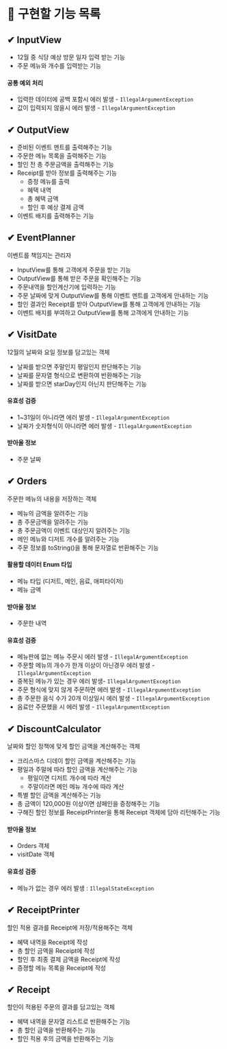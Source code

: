 # 🚀 구현할 기능 목록

## ✔ InputView

- 12월 중 식당 예상 방문 일자 입력 받는 기능
- 주문 메뉴와 개수를 입력받는 기능

#### 공통 예외 처리

- 입력한 데이터에 공백 포함시 에러 발생 - `IllegalArgumentException`
- 값이 입력되지 않을시 에러 발생 - `IllegalArgumentException`

## ✔ OutputView

- 준비된 이벤트 멘트를 출력해주는 기능
- 주문한 메뉴 목록을 출력해주는 기능
- 할인 전 총 주문금액을 출력해주는 기능
- Receipt를 받아 정보를 출력해주는 기능
    - 증정 메뉴를 출력
    - 혜택 내역
    - 총 혜택 금액
    - 할인 후 예상 결제 금액
- 이벤트 배지를 출력해주는 기능

## ✔ EventPlanner

이벤트를 책임지는 관리자

- InputView를 통해 고객에게 주문을 받는 기능
- OutputView를 통해 받은 주문을 확인해주는 기능
- 주문내역을 할인계산기에 입력하는 기능
- 주문 날짜에 맞게 OutputView를 통해 이벤트 멘트를 고객에게 안내하는 기능
- 할인 결과인 Receipt를 받아 OutputView를 통해 고객에게 안내하는 기능
- 이벤트 배지를 부여하고 OutputView를 통해 고객에게 안내하는 기능

## ✔ VisitDate

12월의 날짜와 요일 정보를 담고있는 객체

- 날짜를 받으면 주말인지 평일인지 판단해주는 기능
- 날짜를 문자열 형식으로 변환하여 반환해주는 기능
- 날짜를 받으면 starDay인지 아닌지 판단해주는 기능

#### 유효성 검증

- 1~31일이 아니라면 에러 발생 - `IllegalArgumentException`
- 날짜가 숫자형식이 아니라면 에러 발생 - `IllegalArgumentException`

#### 받아올 정보

- 주문 날짜

## ✔ Orders

주문한 메뉴의 내용을 저장하는 객체

- 메뉴의 금액을 알려주는 기능
- 총 주문금액을 알려주는 기능
- 총 주문금액이 이벤트 대상인지 알려주는 기능
- 메인 메뉴와 디저트 개수를 알려주는 기능
- 주문 정보를 toString()을 통해 문자열로 반환해주는 기능

#### 활용할 데이터 Enum 타입

- 메뉴 타입 (디저트, 메인, 음료, 애피타이저)
- 메뉴 금액

#### 받아올 정보

- 주문한 내역

#### 유효성 검증

- 메뉴판에 없는 메뉴 주문시 에러 발생 - `IllegalArgumentException`
- 주문할 메뉴의 개수가 한개 이상이 아닌경우 에러 발생 - `IllegalArgumentException`
- 중복된 메뉴가 있는 경우 에러 발생- `IllegalArgumentException`
- 주문 형식에 맞지 않게 주문하면 에러 발생 - `IllegalArgumentException`
- 총 주문한 음식 수가 20개 이상일시 에러 발생 - `IllegalArgumentException`
- 음료만 주문했을 시 에러 발생 - `IllegalArgumentException`

## ✔ DiscountCalculator

날짜와 할인 정책에 맞게 할인 금액을 계산해주는 객체

- 크리스마스 디데이 할인 금액을 계산해주는 기능
- 평일과 주말에 따라 할인 금액을 계산해주는 기능
    - 평일이면 디저트 개수에 따라 계산
    - 주말이라면 메인 메뉴 개수에 따라 계산
- 특별 할인 금액을 계산해주는 기능
- 총 금액이 120,000원 이상이면 샴페인을 증정해주는 기능
- 구해진 할인 정보를 ReceiptPrinter을 통해 Receipt 객체에 담아 리턴해주는 기능

#### 받아올 정보

- Orders 객체
- visitDate 객체

#### 유효성 검증

- 메뉴가 없는 경우 에러 발생 : `IllegalStateException`

## ✔ ReceiptPrinter

할인 적용 결과를 Receipt에 저장/적용해주는 객체

- 혜택 내역을 Receipt에 작성
- 총 할인 금액을 Receipt에 작성
- 할인 후 최종 결제 금액을 Receipt에 작성
- 증졍할 메뉴 목록을 Receipt에 작성

## ✔ Receipt

할인이 적용된 주문의 결과를 담고있는 객체

- 혜택 내역을 문자열 리스트로 반환해주는 기능
- 총 할인 금액을 반환해주는 기능
- 할인 적용 후의 금액을 반환해주는 기능




